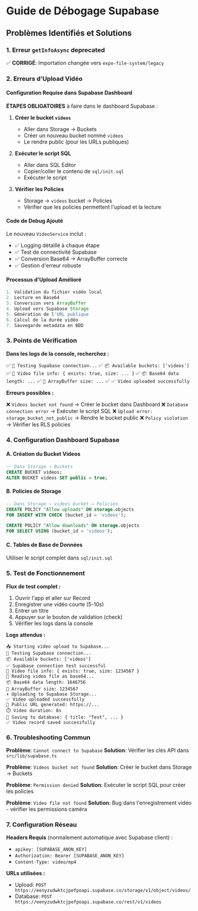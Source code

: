 # Guide de Débogage Supabase

## Problèmes Identifiés et Solutions

### 1. Erreur `getInfoAsync` deprecated
✅ **CORRIGÉ**: Importation changée vers `expo-file-system/legacy`

### 2. Erreurs d'Upload Vidéo

#### Configuration Requise dans Supabase Dashboard

**ÉTAPES OBLIGATOIRES** à faire dans le dashboard Supabase :

1. **Créer le bucket `videos`**
   - Aller dans Storage → Buckets
   - Créer un nouveau bucket nommé `videos`
   - Le rendre public (pour les URLs publiques)

2. **Exécuter le script SQL**
   - Aller dans SQL Editor
   - Copier/coller le contenu de `sql/init.sql`
   - Exécuter le script

3. **Vérifier les Policies**
   - Storage → `videos` bucket → Policies
   - Vérifier que les policies permettent l'upload et la lecture

#### Code de Debug Ajouté

Le nouveau `VideoService` inclut :

- ✅ Logging détaillé à chaque étape
- ✅ Test de connectivité Supabase
- ✅ Conversion Base64 → ArrayBuffer correcte
- ✅ Gestion d'erreur robuste

#### Processus d'Upload Amélioré

```javascript
1. Validation du fichier vidéo local
2. Lecture en Base64
3. Conversion vers ArrayBuffer
4. Upload vers Supabase Storage
5. Génération de l'URL publique
6. Calcul de la durée vidéo
7. Sauvegarde metadata en BDD
```

### 3. Points de Vérification

**Dans les logs de la console, recherchez :**

✅ `🧪 Testing Supabase connection...`
✅ `📦 Available buckets: ['videos']`
✅ `📁 Video file info: { exists: true, size: ... }`
✅ `📦 Base64 data length: ...`
✅ `🔧 ArrayBuffer size: ...`
✅ `✅ Video uploaded successfully`

**Erreurs possibles :**

❌ `Videos bucket not found` → Créer le bucket dans Dashboard
❌ `Database connection error` → Exécuter le script SQL
❌ `Upload error: storage_bucket_not_public` → Rendre le bucket public
❌ `Policy violation` → Vérifier les RLS policies

### 4. Configuration Dashboard Supabase

#### A. Création du Bucket Videos
```sql
-- Dans Storage → Buckets
CREATE BUCKET videos;
ALTER BUCKET videos SET public = true;
```

#### B. Policies de Storage
```sql
-- Dans Storage → videos bucket → Policies
CREATE POLICY "Allow uploads" ON storage.objects
FOR INSERT WITH CHECK (bucket_id = 'videos');

CREATE POLICY "Allow downloads" ON storage.objects
FOR SELECT USING (bucket_id = 'videos');
```

#### C. Tables de Base de Données
Utiliser le script complet dans `sql/init.sql`

### 5. Test de Fonctionnement

**Flux de test complet :**

1. Ouvrir l'app et aller sur Record
2. Enregistrer une vidéo courte (5-10s)
3. Entrer un titre
4. Appuyer sur le bouton de validation (check)
5. Vérifier les logs dans la console

**Logs attendus :**
```
📤 Starting video upload to Supabase...
🧪 Testing Supabase connection...
📦 Available buckets: ['videos']
✅ Supabase connection test successful
📁 Video file info: { exists: true, size: 1234567 }
🔄 Reading video file as base64...
📦 Base64 data length: 1646756
🔧 ArrayBuffer size: 1234567
⬆️ Uploading to Supabase Storage...
✅ Video uploaded successfully
🔗 Public URL generated: https://...
⏱️ Video duration: 8s
💾 Saving to database: { title: "Test", ... }
✅ Video record saved successfully
```

### 6. Troubleshooting Commun

**Problème**: `Cannot connect to Supabase`
**Solution**: Vérifier les clés API dans `src/lib/supabase.ts`

**Problème**: `Videos bucket not found`
**Solution**: Créer le bucket dans Storage → Buckets

**Problème**: `Permission denied`
**Solution**: Exécuter le script SQL pour créer les policies

**Problème**: `Video file not found`
**Solution**: Bug dans l'enregistrement vidéo - vérifier les permissions caméra

### 7. Configuration Réseau

**Headers Requis** (normalement automatique avec Supabase client) :
- `apikey: [SUPABASE_ANON_KEY]`
- `Authorization: Bearer [SUPABASE_ANON_KEY]`
- `Content-Type: video/mp4`

**URLs utilisées :**
- Upload: `POST https://eenyzudwktcjpefpoapi.supabase.co/storage/v1/object/videos/`
- Database: `POST https://eenyzudwktcjpefpoapi.supabase.co/rest/v1/videos`